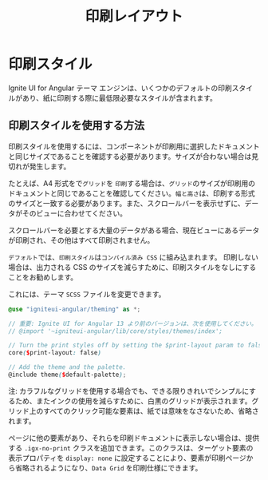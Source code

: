﻿---
title: 印刷レイアウト
_description: 
_keywords: Ignite UI for Angular, UI コントロール, Angular ウィジェット, web ウィジェット, UI ウィジェット, Angular, ネイティブ Angular コンポーネント スイート, ネイティブ Angular コントロール, ネイティブ Angular コンポーネント ライブラリ、印刷スタイル、@media 印刷 
_language: ja
---

# 印刷スタイル
<p class="highlight">Ignite UI for Angular テーマ エンジンは、いくつかのデフォルトの印刷スタイルがあり、紙に印刷する際に最低限必要なスタイルが含まれます。</p>
<div class="divider--half"></div>

## 印刷スタイルを使用する方法

印刷スタイルを使用するには、コンポーネントが印刷用に選択したドキュメントと同じサイズであることを確認する必要があります。サイズが合わない場合は見切れが発生します。 

たとえば、A4 形式をで`グリッド`を `印刷`する場合は、`グリッド`のサイズが印刷用のドキュメントと同じであることを確認してください。`幅と高さ`は、印刷する形式のサイズと一致する必要があります。また、スクロールバーを表示せずに、データがそのビューに合わせてください。

スクロールバーを必要とする大量のデータがある場合、現在ビューにあるデータが印刷され、その他はすべて印刷されません。

`デフォルト`では、`印刷スタイル`は`コンパイル済み CSS` に組み込まれます。
印刷しない場合は、出力される CSS のサイズを減らすために、印刷スタイルをなしにすることをお勧めします。
 
これには、テーマ `SCSS` ファイルを変更できます。
```scss
@use "igniteui-angular/theming" as *;

// 重要: Ignite UI for Angular 13 より前のバージョンは、次を使用してください。
// @import '~igniteui-angular/lib/core/styles/themes/index';

// Turn the print styles off by setting the $print-layout param to false.
core($print-layout: false)

// Add the theme and the palette.
@include theme($default-palette);
```

注: カラフルなグリッドを使用する場合でも、できる限りきれいでシンプルにするため、またインクの使用を減らすために、白黒のグリッドが表示されます。グリッド上のすべてのクリック可能な要素は、紙では意味をなさないため、省略されます。

ページに他の要素があり、それらを印刷ドキュメントに表示しない場合は、提供する `.igx-no-print` クラスを追加できます。このクラスは、ターゲット要素の表示プロパティを `display: none` に設定することにより、要素が印刷ページから省略されるようになり、`Data Grid` を印刷仕様にできます。
